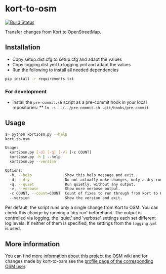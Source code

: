 kort-to-osm
===========

[![Build Status](https://travis-ci.org/kort/kort-to-osm.png?branch=develop)](https://travis-ci.org/kort/kort-to-osm)

Transfer changes from Kort to OpenStreetMap.

## Installation

* Copy setup.dist.cfg to setup.cfg and adapt the values
* Copy logging.dist.yml to logging.yml and adapt the values
* Run the following to install all needed dependencies

```bash
pip install -r requirements.txt
```

### For development
* install the `pre-commit.sh` script as a pre-commit hook in your local repositories:
** `ln -s ../../pre-commit.sh .git/hooks/pre-commit`

## Usage

```bash
$> python kort2osm.py --help
kort-to-osm

Usage:
  kort2osm.py [-d] [-q] [-v] [-c COUNT]
  kort2osm.py -h | --help
  kort2osm.py --version

Options:
  -h, --help               Show this help message and exit.
  -d, --dry                Do not actually make changes, only a dry run
  -q, --quiet              Run quietly, without any output.
  -v, --verbose            Show more verbose output.
  -c COUNT, --count=COUNT  Count of fixes to run through from kort to OSM.
  --version                Show the version and exit.
```

Per default, the script runs only a single change from Kort to OSM.
You can check this change by running a 'dry run' beforehand.
The output is controlled via logging, the 'quiet' and 'verbose' settings each set different log levels.
If neither of them is specified, the settings from the `logging.yml` is used.

## More information

You can find [more information about this project the OSM wiki](http://wiki.openstreetmap.org/wiki/Kort_Game) and for changes made by kort-to-osm see the [profile page of the corresponding OSM user](http://www.openstreetmap.org/user/kort-to-osm).

